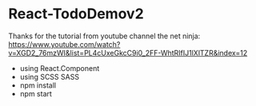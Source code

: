 # React-TodoDemov2
Thanks for the tutorial from youtube channel the net ninja: https://www.youtube.com/watch?v=XGD2_76mzWI&list=PL4cUxeGkcC9i0_2FF-WhtRIfIJ1lXlTZR&index=12

- using React.Component 
- using SCSS SASS 
- npm install 
- npm start
